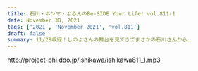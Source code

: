 ```yaml
---
title: 石川・ホンマ・ぶるんのBe-SIDE Your Life! vol.811-1
date: November 30, 2021
tags: ['2021', 'November 2021', 'vol.811']
draft: false
summary: 11/28収録！しのぶさんの舞台を見てきてまさかの石川さんから…
---
```


http://project-phi.ddo.jp/ishikawa/ishikawa811_1.mp3